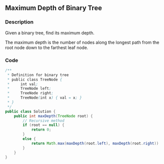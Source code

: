 ## Maximum Depth of Binary Tree

### Description

Given a binary tree, find its maximum depth.

The maximum depth is the number of nodes along the longest path from the root node down to the farthest leaf node.

### Code
```java
/**
 * Definition for binary tree
 * public class TreeNode {
 *     int val;
 *     TreeNode left;
 *     TreeNode right;
 *     TreeNode(int x) { val = x; }
 * }
 */
public class Solution {
    public int maxDepth(TreeNode root) {
        // Recursive method
        if (root == null) {
            return 0;
        }
        else {
            return Math.max(maxDepth(root.left), maxDepth(root.right)) + 1;
        }
    }
}
```